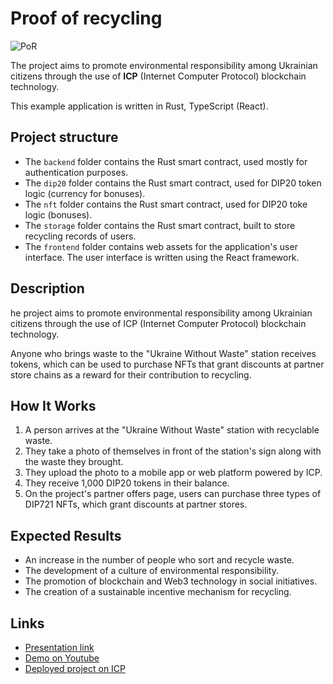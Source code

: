 # Proof of recycling

![PoR](https://res.cloudinary.com/dbkgbcqcf/image/upload/v1743410699/PoR_lglivd.png)

The project aims to promote environmental responsibility among Ukrainian citizens through the use of **ICP** (Internet Computer Protocol) blockchain technology.

This example application is written in Rust, TypeScript (React).

## Project structure

 - The `backend` folder contains the Rust smart contract, used mostly for authentication purposes.
 - The `dip20` folder contains the Rust smart contract, used for DIP20 token logic (currency for bonuses).
 - The `nft` folder contains the Rust smart contract, used for DIP20 toke logic (bonuses).
 - The `storage` folder contains the Rust smart contract, built to store recycling records of users.
 - The `frontend` folder contains web assets for the application's user interface. The user interface is written using the React framework.

## Description

he project aims to promote environmental responsibility among Ukrainian citizens through the use of ICP (Internet Computer Protocol) blockchain technology.

Anyone who brings waste to the "Ukraine Without Waste" station receives tokens, which can be used to purchase NFTs that grant discounts at partner store chains as a reward for their contribution to recycling.

## How It Works

1. A person arrives at the "Ukraine Without Waste" station with recyclable waste.
2. They take a photo of themselves in front of the station's sign along with the waste they brought.
3. They upload the photo to a mobile app or web platform powered by ICP.
4. They receive 1,000 DIP20 tokens in their balance.
5. On the project's partner offers page, users can purchase three types of DIP721 NFTs, which grant discounts at partner stores.

## Expected Results

 - An increase in the number of people who sort and recycle waste.
 - The development of a culture of environmental responsibility.
 - The promotion of blockchain and Web3 technology in social initiatives.
 - The creation of a sustainable incentive mechanism for recycling.

## Links

 - [Presentation link](https://docs.google.com/presentation/d/1HwgGLAqxJhjB4TFSljMQF67l3jtmz99O/edit?slide=id.p1#slide=id.p1)
 - [Demo on Youtube](https://www.youtube.com/watch?v=RbnHCaMm_x8)
 - [Deployed project on ICP](https://2dwgp-naaaa-aaaan-qzynq-cai.icp0.io/)
